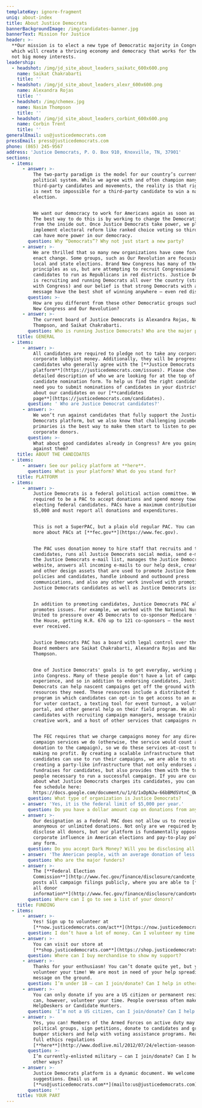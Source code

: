 ```yaml
---
templateKey: ignore-fragment
uniq: about-index
title: About Justice Democrats
bannerBackgroundImage: /img/candidates-banner.jpg
bannerText: Mission for Justice
header: >-
  **Our mission is to elect a new type of Democratic majority in Congress,** one
  which will create a thriving economy and democracy that works for the people,
  not big money interests.
leadership:
  - headshot: /img/jd_site_about_leaders_saikatc_600x600.png
    name: Saikat Chakrabarti
    title: ''
  - headshot: /img/jd_site_about_leaders_alexr_600x600.png
    name: Alexandra Rojas
    title: ''
  - headshot: /img/chemex.jpg
    name: Nasim Thompson
    title: ''
  - headshot: /img/jd_site_about_leaders_corbint_600x600.png
    name: Corbin Trent
    title: ''
generalEmail: us@justicedemocrats.com
pressEmail: press@justicedemocrats.com
phone: (865) 245-9567
address: 'Justice Democrats, P. O. Box 910, Knoxville, TN, 37901'
sections:
  - items:
      - answer: >-
          The two-party paradigm is the model for our country’s current
          political system. While we agree with and often champion many
          third-party candidates and movements, the reality is that right now it
          is next to impossible for a third-party candidate to win a national
          election.


          We want our democracy to work for Americans again as soon as possible.
          The best way to do this is by working to change the Democratic party
          from the inside out. Once Justice Democrats take power, we plan to
          implement electoral reform like ranked choice voting so third parties
          can have more power in our democracy.
        question: Why “Democrats”? Why not just start a new party?
      - answer: >-
          We are thrilled that so many new organizations have come forward to
          enact change. Some groups, such as Our Revolution are focusing on
          local and state elections. Brand New Congress has many of the same
          principles as us, but are attempting to recruit Congressional
          candidates to run as Republicans in red districts. Justice Democrats
          is recruiting and running Democrats all over the country (starting
          with Congress) and our belief is that strong Democrats with a real
          message have the best shot of winning anywhere — even red districts.
        question: >-
          How are you different from these other Democratic groups such as Brand
          New Congress and Our Revolution?
      - answer: >-
          The current board of Justice Democrats is Alexandra Rojas, Nasim
          Thompson, and Saikat Chakrabarti.
        question: Who is running Justice Democrats? Who are the major players?
    title: GENERAL
  - items:
      - answer: >-
          All candidates are required to pledge not to take any corporate PAC or
          corporate lobbyist money. Additionally, they will be progressive
          candidates who generally agree with the [**Justice Democrats
          platform**](https://justicedemocrats.com/issues). Please check out the
          detailed description of who we are looking for at the top of our
          candidate nomination form. To help us find the right candidates, we
          need you to submit nominations of candidates in your district! Read
          about our candidates on our [**candidates
          page**](https://justicedemocrats.com/candidates).
        question: ' Who are Justice Democrat candidates?'
      - answer: >-
          We won’t run against candidates that fully support the Justice
          Democrats platform, but we also know that challenging incumbents in
          primaries is the best way to make them start to listen to people over
          corporate donors.
        question: >-
          What about good candidates already in Congress? Are you going to run
          against them?
    title: ABOUT THE CANDIDATES
  - items:
      - answer: See our policy platform at **here**.
        question: What is your platform? What do you stand for?
    title: PLATFORM
  - items:
      - answer: >-
          Justice Democrats is a federal political action committee. We are
          required to be a PAC to accept donations and spend money toward
          electing federal candidates. PACs have a maximum contribution limit of
          $5,000 and must report all donations and expenditures. 


          This is not a SuperPAC, but a plain old regular PAC. You can learn
          more about PACs at [**fec.gov**](https://www.fec.gov).  


          The PAC uses donation money to hire staff that recruits and trains
          candidates, runs all Justice Democrats social media, send e-mails to
          the Justice Democrats e-mail list, manages the Justice Democrats
          website, answers all incoming e-mails to our help desk, create videos
          and other design assets that are used to promote Justice Democrats
          policies and candidates, handle inbound and outbound press
          communications, and also any other work involved with promoting
          Justice Democrats candidates as well as Justice Democrats issues.  


          In addition to promoting candidates, Justice Democrats PAC also
          promotes issues. For example, we worked with the National Nurses
          United to pressure over 45 Democrats to co-sponsor Medicare for All in
          the House, getting H.R. 676 up to 121 co-sponsors — the most it has
          ever received. 


          Justice Democrats PAC has a board with legal control over the entity.
          Board members are Saikat Chakrabarti, Alexandra Rojas and Nasim
          Thompson.


          One of Justice Democrats' goals is to get everyday, working people
          into Congress. Many of these people don't have a lot of campaign
          experience, and so in addition to endorsing candidates, Justice
          Democrats can help nascent campaigns get off the ground with the
          resources they need. These resources include a distributed field
          program in which candidates can opt-in to get access to an auto-dialer
          for voter contact, a texting tool for event turnout, a volunteer
          portal, and other general help on their field program. We also help
          candidates with recruiting campaign managers, message training, press,
          creative work, and a host of other services that campaigns require.  


          The FEC requires that we charge campaigns money for any direct
          campaign services we do (otherwise, the service would count as a
          donation to the campaign), so we do these services at-cost to us,
          making no profit. By creating a scalable infrastructure that
          candidates can use to run their campaigns, we are able to start
          creating a party-like infrastructure that not only endorses and
          fundraises for candidates, but also provides them with the tools and
          people necessary to run a successful campaign. If you are curious
          about what Justice Democrats charges its candidates, you can view our
          fee schedule here:
          https://docs.google.com/document/u/1/d/1xDpNJw-66bBMdSVtnC_OW3fygPluJrr8tFygQrIrU5Q/edit
        question: What type of organization is Justice Democrats?
      - answer: 'Yes, it is the federal limit of $5,000 per year.'
        question: Do you have a dollar amount cap on donations from any one individual?
      - answer: >-
          Our designation as a Federal PAC does not allow us to receive
          anonymous or unlimited donations. Not only are we required by law to
          disclose all donors, but our platform is fundamentally opposed to
          corporate influence in American elections and pay-to-play politics in
          any form.
        question: Do you accept Dark Money? Will you be disclosing all donations?
      - answer: 'The American people, with an average donation of less than $16.'
        question: Who are the major funders?
      - answer: >-
          The [**Federal Election
          Commission**](http://www.fec.gov/finance/disclosure/candcmte_info.shtml)
          posts all campaign filings publicly, where you are able to [**review
          all donor
          information**](http://www.fec.gov/finance/disclosure/candcmte_info.shtml).
        question: Where can I go to see a list of your donors?
    title: FUNDING
  - items:
      - answer: >-
          Yes! Sign up to volunteer at
          [**now.justicedemocrats.com/act**](https://now.justicedemocrats.com/act).
        question: I don’t have a lot of money. Can I volunteer my time instead?
      - answer: >-
          You can visit our store at
          [**shop.justicedemocrats.com**](https://shop.justicedemocrats.com).
        question: Where can I buy merchandise to show my support?
      - answer: >-
          Thanks for your enthusiasm! You can’t donate quite yet, but you can
          volunteer your time! We are most in need of your help spreading our
          message on the ground.
        question: I’m under 18 — can I join/donate? Can I help in other ways?
      - answer: >-
          You can only donate if you are a US citizen or permanent resident. You
          can, however, volunteer your time. People overseas often make great
          HelpDeskers or Candidate Hunters.
        question: 'I’m not a US citizen, can I join/donate? Can I help in other ways?'
      - answer: >-
          Yes, you can! Members of the Armed Forces on active duty may join
          political groups, sign petitions, donate to candidates and groups, use
          bumper stickers and help with voting assistance programs. Read the
          full ethics regulations
          [**here**](http://www.dodlive.mil/2012/07/24/election-season-calls-for-caution-professionalism-among-military/).
        question: >-
          I’m currently-enlisted military — can I join/donate? Can I help in
          other ways?
      - answer: >-
          Justice Democrats platform is a dynamic document. We welcome
          suggestions. Email us at
          [**us@justicedemocrats.com**](mailto:us@justicedemocrats.com).
        question: ''
    title: YOUR PART
---
```


